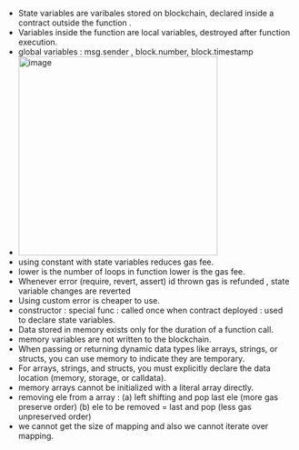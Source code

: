 - State variables are varibales stored on blockchain, declared inside a contract outside the function .
- Variables inside the function are local variables, destroyed after function execution.
- global variables :  msg.sender , block.number, block.timestamp
- <img width="350" alt="image" src="https://github.com/user-attachments/assets/e7f14cf2-f54b-4cc0-9a5b-3e1628a1199e" />
- using constant with state variables reduces gas fee.
- lower is the number of loops in function lower is the gas fee.
- Whenever error (require, revert, assert)  id thrown gas is refunded , state variable changes are reverted
- Using custom error is cheaper to use.
- constructor : special func : called once when contract deployed : used to declare state variables.
- Data stored in memory exists only for the duration of a function call.
- memory variables are not written to the blockchain.
- When passing or returning dynamic data types like arrays, strings, or structs, you can use memory to indicate they are temporary.
- For arrays, strings, and structs, you must explicitly declare the data location (memory, storage, or calldata).
- memory arrays cannot be initialized with a literal array directly.
- removing ele from a array : (a) left shifting and pop last ele (more gas preserve order) (b)  ele to be removed = last and pop (less gas unpreserved order) 
- we cannot get the size of mapping and also we cannot iterate over mapping.